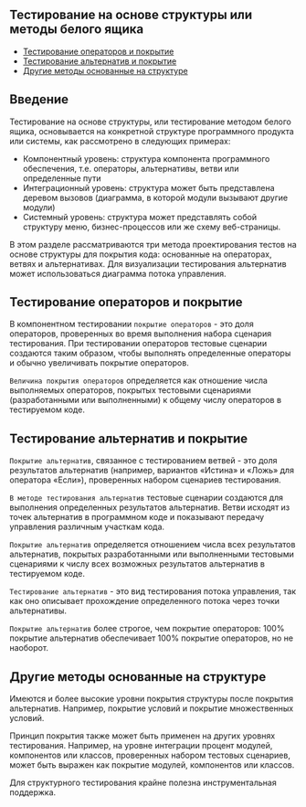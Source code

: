 ## Тестирование на основе структуры или методы белого ящика

- [Тестирование операторов и покрытие](<#Тестирование-операторов-и-покрытие>)
- [Тестирование альтернатив и покрытие](<#Тестирование-альтернатив-и-покрытие>)
- [Другие методы основанные на структуре](<#Другие-методы-основанные-на-структуре>)

## Введение

Тестирование на основе структуры, или тестирование методом белого ящика, основывается на конкретной структуре программного продукта или системы, как рассмотрено в следующих примерах:
- Компонентный уровень: структура компонента программного обеспечения, т.е. операторы, альтернативы, ветви или определенные пути
- Интеграционный уровень: структура может быть представлена деревом вызовов (диаграмма, в которой модули вызывают другие модули)
- Системный уровень: структура может представлять собой структуру меню, бизнес-процессов или же схему веб-страницы.

В этом разделе рассматриваются три метода проектирования тестов на основе структуры для покрытия кода: основанные на операторах, ветвях и альтернативах. Для визуализации тестирования альтернатив может использоваться диаграмма потока управления.

## Тестирование операторов и покрытие

В компонентном тестировании `покрытие операторов` - это доля операторов, проверенных во время выполнения набора сценария тестирования. При тестировании операторов тестовые сценарии создаются таким образом, чтобы выполнять определенные операторы и обычно увеличивать покрытие операторов.

`Величина покрытия операторов` определяется как отношение числа выполняемых операторов, покрытых тестовыми сценариями (разработанными или выполненными) к общему числу операторов в тестируемом коде.

## Тестирование альтернатив и покрытие

`Покрытие альтернатив`, связанное с тестированием ветвей - это доля результатов альтернатив (например, вариантов «Истина» и «Ложь» для оператора «Если»), проверенных набором сценариев тестирования.

`В методе тестирования альтернатив` тестовые сценарии создаются для выполнения определенных результатов альтернатив. Ветви исходят из точек альтернатив в программном коде и показывают передачу управления различным участкам кода.

`Покрытие альтернатив` определяется отношением числа всех результатов альтернатив, покрытых разработанными или выполненными тестовыми сценариями к числу всех возможных результатов альтернатив в тестируемом коде.

`Тестирование альтернатив` - это вид тестирования потока управления, так как оно описывает прохождение определенного потока через точки альтернативы.

`Покрытие альтернатив` более строгое, чем покрытие операторов: 100% покрытие альтернатив обеспечивает 100% покрытие операторов, но не наоборот.

## Другие методы основанные на структуре

Имеются и более высокие уровни покрытия структуры после покрытия альтернатив. Например, покрытие условий и покрытие множественных условий.

Принцип покрытия также может быть применен на других уровнях тестирования. Например, на уровне интеграции процент модулей, компонентов или классов, проверенных набором тестовых сценариев, может быть выражен как покрытие модулей, компонентов или классов.

Для структурного тестирования крайне полезна инструментальная поддержка.
